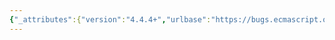 ```yaml
---
{"_attributes":{"version":"4.4.4+","urlbase":"https://bugs.ecmascript.org/","maintainer":"dherman@mozilla.com"},"bug":{"bug_id":1918,"creation_ts":"2013-09-27 03:17:00 -0700","short_desc":"19.*-22.*: \"implementation\" -> \"implementations\"","delta_ts":"2013-09-27 14:47:15 -0700","product":"Draft for 6th Edition","component":"editorial issue","version":"Rev 18: September 5, 2013 Draft","rep_platform":"All","op_sys":"All","bug_status":"RESOLVED","resolution":"FIXED","priority":"Normal","bug_severity":"normal","everconfirmed":true,"reporter":{"uid":"andrebargull","name":"André Bargull"},"assigned_to":{"uid":"allen","name":"Allen Wirfs-Brock"},"long_desc":[{"commentid":5443,"comment_count":0,"who":{"uid":"andrebargull","name":"André Bargull"},"bug_when":"2013-09-27 03:17:18 -0700","thetext":"It reads better when the plural form is used. \n\n19.3.2.2 - NOTE: \"implementation\" -> \"implementations\"\n19.4.2.2 - NOTE: \"implementation\" -> \"implementations\"\n19.4.6.2.2 - NOTE: \"implementation\" -> \"implementations\"\n20.1.2.16 - NOTE: \"implementation\" -> \"implementations\"\n20.3.3.5 - NOTE: \"implementation\" -> \"implementations\"\n21.1.2.5 - NOTE: \"implementation\" -> \"implementations\"\n21.2.3.3 - RegExpAlloc - NOTE: \"implementation\" -> \"implementations\"\n22.1.2.5 - NOTE 1: \"implementation\" -> \"implementations\""},{"commentid":5477,"comment_count":1,"who":{"uid":"allen","name":"Allen Wirfs-Brock"},"bug_when":"2013-09-27 10:21:06 -0700","thetext":"fixed in rev19 editor's draft"},{"commentid":5526,"comment_count":2,"who":{"uid":"allen","name":"Allen Wirfs-Brock"},"bug_when":"2013-09-27 14:47:15 -0700","thetext":"fixed in rev19"}]}}
---
```

